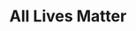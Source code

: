 ---
pid: CH1073
title: All Lives Matter
location_transcription: Franklin Institute
zipcode: '19140'
outside_phl: 
neighborhood: Hunting Park
age: '70'
age_range: 70+
instagram: 
image_file_name: CH_107.jpg
proposal_transcription: Something that people of Philadelphia can not define as being
  racist!  Black, White, Asian, Hispanic, Standing together in unity.
topic: African Americans,Brotherly Love,Education,Hispanic,Inclusivity,LGBTQ+,Philadelphia,Unity,Race
  Ethnicity
topic_summary: 0, 0, 0, 0, 0, 0, 0, 0, 0
type: Sculpture Statue,Other No Form
keywords_other: Race, All lives matter, Philadelphia
credit: Craig R. Chaney
image_labels: All Lives Matter
twitter: 
facebook: 
permalink: "/monuments/ch1073/"
layout: item-page
---